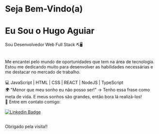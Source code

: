 # Seja Bem-Vindo(a)

# Eu Sou o Hugo Aguiar


Sou Desenvolvedor Web Full Stack ⛏🖥️ <br/>
<br/>
<br/>
Me encantei pelo mundo de oportunidades que tem na área de tecnologia. Estou me dedicando muito para desenvolver as habilidades necessárias e me destacar no mercado de trabalho.
 <br/>
<br/>💻   JavaScript | HTML | CSS | REACT | NodeJS | TypeScript
<br/>🌍   "Menor que meu sonho eu não posso ser!" -> Tenho essa frase como meta de vida. E meus sonhos são grandes, então bora lá realizá-los! 
<br/>📧   Entre em contato comigo:
<br/>
<br/>
[![Linkedin Badge](https://img.shields.io/badge/-HugoAguiar-blue?style=flat-square&logo=Linkedin&logoColor=white&link=https://www.linkedin.com/in/hugoaguiar87/)](https://www.linkedin.com/in/hugoaguiar87/) 
<br/>
<br/>

Obrigado pela visita!!
